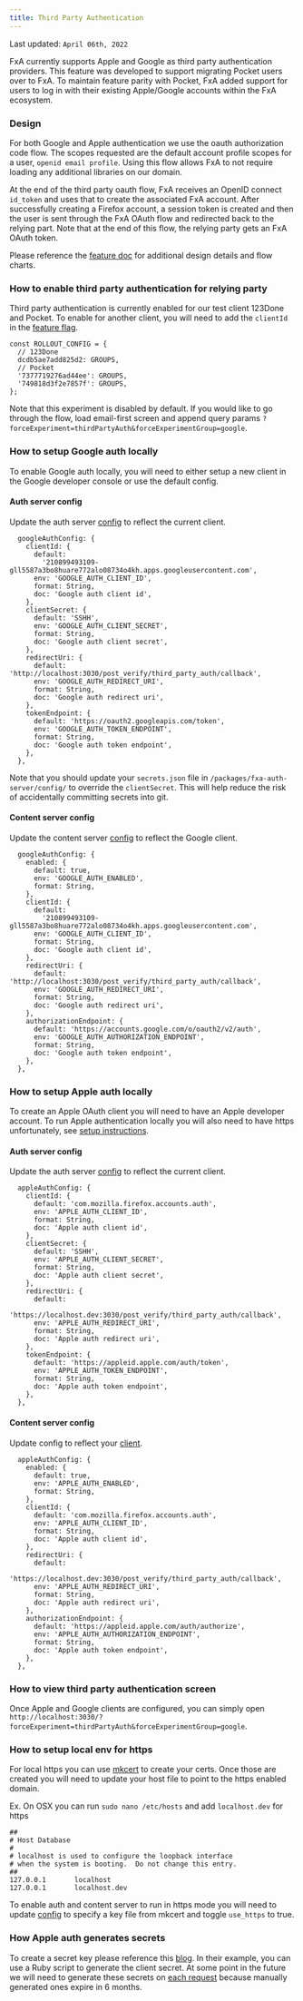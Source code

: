 ```yaml
---
title: Third Party Authentication
---
```


Last updated: `April 06th, 2022`

FxA currently supports Apple and Google as third party authentication providers. This feature
was developed to support migrating Pocket users over to FxA. To maintain feature parity with Pocket, FxA added
support for users to log in with their existing Apple/Google accounts within the FxA ecosystem.

### Design

For both Google and Apple authentication we use the oauth authorization code flow. The scopes requested are the default account
profile scopes for a user, `openid email profile`. Using this flow allows FxA to not require loading any additional
libraries on our domain.

At the end of the third party oauth flow, FxA receives an OpenID connect `id_token` and uses that to create
the associated FxA account. After successfully creating a Firefox account, a session token is created
and then the user is sent through the FxA OAuth flow and redirected back to the relying part. Note that 
at the end of this flow, the relying party gets an FxA OAuth token.

Please reference the [feature doc](https://docs.google.com/document/d/1pFzugkDOIR6eoXrBCx9FWWJhfnxFgWnRtk2mWFOp8DQ/edit#heading=h.qrbb2drvq5dg) for 
additional design details and flow charts.

### How to enable third party authentication for relying party

Third party authentication is currently enabled for our test client 123Done and Pocket. To enable for another
client, you will need to add the `clientId` in the [feature flag](https://github.com/mozilla/fxa/blob/841743d8bdab55c0766289e89d5231550de97112/packages/fxa-content-server/app/scripts/lib/experiments/grouping-rules/third-party-auth.js#L22).

```
const ROLLOUT_CONFIG = {
  // 123Done
  dcdb5ae7add825d2: GROUPS,
  // Pocket
  '7377719276ad44ee': GROUPS,
  '749818d3f2e7857f': GROUPS,
};
```

Note that this experiment is disabled by default. If you would like to go through the flow, load email-first screen and append query params `?forceExperiment=thirdPartyAuth&forceExperimentGroup=google`.

### How to setup Google auth locally

To enable Google auth locally, you will need to either setup a new client in the Google developer console or use the default config.

#### Auth server config

Update the auth server [config](https://github.com/mozilla/fxa/blob/e31b9deb2d7e6ca89b9fc932f2c4f0fa0a89e93c/packages/fxa-auth-server/config/index.ts#L167) to reflect the current client.

```
  googleAuthConfig: {
    clientId: {
      default:
        '210899493109-gll5587a3bo8huare772alo08734o4kh.apps.googleusercontent.com',
      env: 'GOOGLE_AUTH_CLIENT_ID',
      format: String,
      doc: 'Google auth client id',
    },
    clientSecret: {
      default: 'SSHH',
      env: 'GOOGLE_AUTH_CLIENT_SECRET',
      format: String,
      doc: 'Google auth client secret',
    },
    redirectUri: {
      default: 'http://localhost:3030/post_verify/third_party_auth/callback',
      env: 'GOOGLE_AUTH_REDIRECT_URI',
      format: String,
      doc: 'Google auth redirect uri',
    },
    tokenEndpoint: {
      default: 'https://oauth2.googleapis.com/token',
      env: 'GOOGLE_AUTH_TOKEN_ENDPOINT',
      format: String,
      doc: 'Google auth token endpoint',
    },
  },
```

Note that you should update your `secrets.json` file in `/packages/fxa-auth-server/config/` to override the `clientSecret`.
This will help reduce the risk of accidentally committing secrets into git.

#### Content server config

Update the content server [config](https://github.com/mozilla/fxa/blob/e31b9deb2d7e6ca89b9fc932f2c4f0fa0a89e93c/packages/fxa-content-server/server/lib/configuration.js#L246) to reflect the Google client.

```
  googleAuthConfig: {
    enabled: {
      default: true,
      env: 'GOOGLE_AUTH_ENABLED',
      format: String,
    },
    clientId: {
      default:
        '210899493109-gll5587a3bo8huare772alo08734o4kh.apps.googleusercontent.com',
      env: 'GOOGLE_AUTH_CLIENT_ID',
      format: String,
      doc: 'Google auth client id',
    },
    redirectUri: {
      default: 'http://localhost:3030/post_verify/third_party_auth/callback',
      env: 'GOOGLE_AUTH_REDIRECT_URI',
      format: String,
      doc: 'Google auth redirect uri',
    },
    authorizationEndpoint: {
      default: 'https://accounts.google.com/o/oauth2/v2/auth',
      env: 'GOOGLE_AUTH_AUTHORIZATION_ENDPOINT',
      format: String,
      doc: 'Google auth token endpoint',
    },
  },
```

### How to setup Apple auth locally

To create an Apple OAuth client you will need to have an Apple developer account. To run Apple authentication locally you 
will also need to have https unfortunately, see [setup instructions](#how-to-setup-local-env-for-https).

#### Auth server config

Update the auth server [config](https://github.com/mozilla/fxa/blob/e31b9deb2d7e6ca89b9fc932f2c4f0fa0a89e93c/packages/fxa-auth-server/config/index.ts#L140) to reflect the current client.

```
  appleAuthConfig: {
    clientId: {
      default: 'com.mozilla.firefox.accounts.auth',
      env: 'APPLE_AUTH_CLIENT_ID',
      format: String,
      doc: 'Apple auth client id',
    },
    clientSecret: {
      default: 'SSHH',
      env: 'APPLE_AUTH_CLIENT_SECRET',
      format: String,
      doc: 'Apple auth client secret',
    },
    redirectUri: {
      default:
        'https://localhost.dev:3030/post_verify/third_party_auth/callback',
      env: 'APPLE_AUTH_REDIRECT_URI',
      format: String,
      doc: 'Apple auth redirect uri',
    },
    tokenEndpoint: {
      default: 'https://appleid.apple.com/auth/token',
      env: 'APPLE_AUTH_TOKEN_ENDPOINT',
      format: String,
      doc: 'Apple auth token endpoint',
    },
  },
```

#### Content server config

Update config to reflect your [client](https://github.com/mozilla/fxa/blob/e31b9deb2d7e6ca89b9fc932f2c4f0fa0a89e93c/packages/fxa-content-server/server/lib/configuration.js#L272).

```
  appleAuthConfig: {
    enabled: {
      default: true,
      env: 'APPLE_AUTH_ENABLED',
      format: String,
    },
    clientId: {
      default: 'com.mozilla.firefox.accounts.auth',
      env: 'APPLE_AUTH_CLIENT_ID',
      format: String,
      doc: 'Apple auth client id',
    },
    redirectUri: {
      default:
        'https://localhost.dev:3030/post_verify/third_party_auth/callback',
      env: 'APPLE_AUTH_REDIRECT_URI',
      format: String,
      doc: 'Apple auth redirect uri',
    },
    authorizationEndpoint: {
      default: 'https://appleid.apple.com/auth/authorize',
      env: 'APPLE_AUTH_AUTHORIZATION_ENDPOINT',
      format: String,
      doc: 'Apple auth token endpoint',
    },
  },
```

### How to view third party authentication screen

Once Apple and Google clients are configured, you can simply open `http://localhost:3030/?forceExperiment=thirdPartyAuth&forceExperimentGroup=google`.

### How to setup local env for https

For local https you can use [mkcert](https://github.com/FiloSottile/mkcert) to create your certs. Once those are created you will need to update your host file to point to the https enabled domain.

Ex. On OSX you can run `sudo nano /etc/hosts` and add `localhost.dev` for https

```
##
# Host Database
#
# localhost is used to configure the loopback interface
# when the system is booting.  Do not change this entry.
##
127.0.0.1       localhost
127.0.0.1       localhost.dev
```

To enable auth and content server to run in https mode you will need to update [config](https://github.com/mozilla/fxa/blob/e31b9deb2d7e6ca89b9fc932f2c4f0fa0a89e93c/packages/fxa-content-server/server/lib/configuration.js#L385) to specify a key file from mkcert and toggle `use_https` to true.

### How Apple auth generates secrets

To create a secret key please reference this [blog](https://developer.okta.com/blog/2019/06/04/what-the-heck-is-sign-in-with-apple). 
In their example, you can use a Ruby script to generate the client secret. At some point in the future we will need to generate these secrets on [each request](https://bannister.me/blog/generating-a-client-secret-for-sign-in-with-apple-on-each-request) because manually generated ones expire in 6 months.
